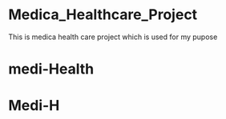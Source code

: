 # Medica_Healthcare_Project
This is medica health care project which is used for my pupose
# medi-Health
# Medi-H
